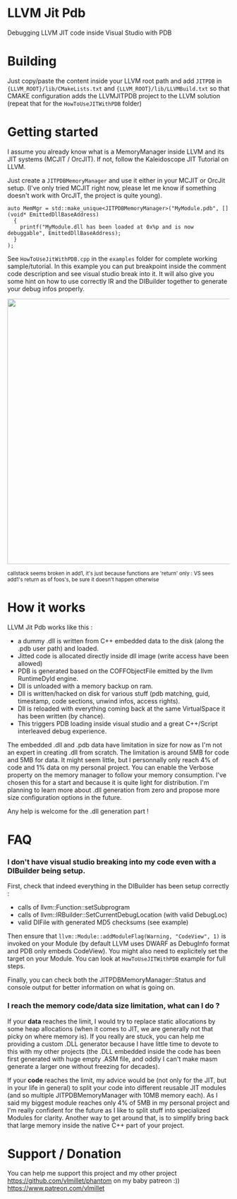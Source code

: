 # LLVM Jit Pdb
Debugging LLVM JIT code inside Visual Studio with PDB

# Building
Just copy/paste the content inside your LLVM root path and add ```JITPDB``` in ```{LLVM_ROOT}/lib/CMakeLists.txt``` and ```{LLVM_ROOT}/lib/LLVMBuild.txt``` so that CMAKE configuration adds the LLVMJITPDB project to the LLVM solution (repeat that for the ```HowToUseJITWithPDB``` folder)

# Getting started 
I assume you already know what is a MemoryManager inside LLVM and its JIT systems (MCJIT / OrcJIT). If not, follow the Kaleidoscope JIT Tutorial on LLVM.

Just create a ```JITPDBMemoryManager``` and use it either in your MCJIT or OrcJit setup. (I've only tried MCJIT right now, please let me know if something doesn't work with OrcJIT, the project is quite young).

```
auto MemMgr = std::make_unique<JITPDBMemoryManager>("MyModule.pdb", [](void* EmittedDllBaseAddress) 
  { 
    printf("MyModule.dll has been loaded at 0x%p and is now debuggable", EmittedDllBaseAddress); 
  } 
);
```

See ```HowToUseJitWithPDB.cpp``` in the ```examples``` folder for complete working sample/tutorial. In this example you can put breakpoint inside the comment code description and see visual studio break into it. It will also give you some hint on how to use correctly IR and the DIBuilder together to generate your debug infos properly.
<br><p align="center">
<img src="https://raw.githubusercontent.com/vlmillet/llvmjitpdb/master/doc/HowToUseJITWithPDB.gif" width=600/></p>
<sub>callstack seems broken in add1, it's just because functions are 'return' only : VS sees add1's return as of foos's, be sure it doesn't happen otherwise</sub>

# How it works

LLVM Jit Pdb works like this :
- a dummy .dll is written from C++ embedded data to the disk (along the .pdb user path) and loaded.
- Jitted code is allocated directly inside dll image (write access have been allowed)
- PDB is generated based on the COFFObjectFile emitted by the llvm RuntimeDyld engine.
- Dll is unloaded with a memory backup on ram.
- Dll is written/hacked on disk for various stuff (pdb matching, guid, timestamp, code sections, unwind infos, access rights).
- Dll is reloaded with everything coming back at the same VirtualSpace it has been written (by chance).
- This triggers PDB loading inside visual studio and a great C++/Script interleaved debug experience. 

The embedded .dll and .pdb data have limitation in size for now as I'm not an expert in creating .dll from scratch. The limitation is around 5MB for code and 5MB for data. It might seem little, but I personnally only reach 4% of code and 1% data on my personal project.
You can enable the Verbose property on the memory manager to follow your memory consumption.
I've chosen this for a start and because it is quite light for distribution.
I'm planning to learn more about .dll generation from zero and propose more size configuration options in the future. 

Any help is welcome for the .dll generation part !

# FAQ

### I don't have visual studio breaking into my code even with a DIBuilder being setup.
First, check that indeed everything in the DIBuilder has been setup correctly :
  - calls of llvm::Function::setSubprogram  
  - calls of llvm::IRBuilder::SetCurrentDebugLocation (with valid DebugLoc)
  - valid DIFile with generated MD5 checksums (see example)

Then ensure that ```llvm::Module::addModuleFlag(Warning, "CodeView", 1)``` is invoked on your Module (by default LLVM uses DWARF as DebugInfo format and PDB only embeds CodeView). You might also need to explicitely set the target on your Module. You can look at ```HowToUseJITWithPDB``` example for full steps. 

Finally, you can check both the JITPDBMemoryManager::Status and console output for better information on what is going on.  

### I reach the memory code/data size limitation, what can I do ?
If your **data** reaches the limit, I would try to replace static allocations by some heap allocations (when it comes to JIT, we are  generally not that picky on where memory is). If you really are stuck, you can help me providing a custom .DLL generator because I have little time to devote to this with my other projects (the .DLL embedded inside the code has been first generated with huge empty .ASM file, and oddly I can't make masm generate a larger one without freezing for decades).
 
If your **code** reaches the limit, my advice would be (not only for the JIT, but in your life in general) to split your code into different reusable JIT modules (and so multiple JITPDBMemoryManager with 10MB memory each). As I said my biggest module reaches only 4% of 5MB in my personal project and I'm really confident for the future as I like to split stuff into specialized Modules for clarity.
Another way to get around that, is to simplify bring back that large memory inside the native C++ part of your project. 

# Support / Donation

You can help me support this project and my other project https://github.com/vlmillet/phantom on my baby patreon :)) 
https://www.patreon.com/vlmillet
